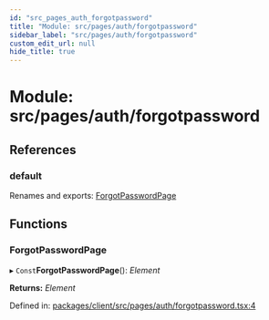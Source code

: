 ```yaml
---
id: "src_pages_auth_forgotpassword"
title: "Module: src/pages/auth/forgotpassword"
sidebar_label: "src/pages/auth/forgotpassword"
custom_edit_url: null
hide_title: true
---
```


# Module: src/pages/auth/forgotpassword

## References

### default

Renames and exports: [ForgotPasswordPage](src_pages_auth_forgotpassword.md#forgotpasswordpage)

## Functions

### ForgotPasswordPage

▸ `Const`**ForgotPasswordPage**(): *Element*

**Returns:** *Element*

Defined in: [packages/client/src/pages/auth/forgotpassword.tsx:4](https://github.com/xr3ngine/xr3ngine/blob/716a06460/packages/client/src/pages/auth/forgotpassword.tsx#L4)
